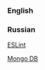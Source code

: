 ### English

### Russian

[ESLint](https://www.youtube.com/playlist?list=PLlwtdxQXoJAvMeHYm-bMyTECOjKAXLFN0)

[Mongo DB](https://www.youtube.com/watch?v=LNvmI8a9jwY)
